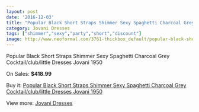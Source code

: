 ```yaml
---
layout: post
date: '2016-12-03'
title: "Popular Black Short Straps Shimmer Sexy Spaghetti Charcoal Grey Cocktail/club/little Dresses Jovani 1950"
category: Jovani Dresses
tags: ["shimmer","sexy","party","short","discount"]
image: http://www.neoformal.com/3761-thickbox_default/popular-black-short-straps-shimmer-sexy-spaghetti-charcoal-grey-cocktail-club-little-dresses-jovani-1950.jpg
---
```

Popular Black Short Straps Shimmer Sexy Spaghetti Charcoal Grey Cocktail/club/little Dresses Jovani 1950

On Sales: **$418.99**
<a href="https://www.neoformal.com/en/jovani-dresses/1399-popular-black-short-straps-shimmer-sexy-spaghetti-charcoal-grey-cocktail-club-little-dresses-jovani-1950.html"><amp-img layout="responsive" width="600" height="600" src="//www.neoformal.com/3761-thickbox_default/popular-black-short-straps-shimmer-sexy-spaghetti-charcoal-grey-cocktail-club-little-dresses-jovani-1950.jpg" alt="Popular Black Short Straps Shimmer Sexy Spaghetti Charcoal Grey Cocktail/club/little Dresses Jovani 1950 0" /></a>
<a href="https://www.neoformal.com/en/jovani-dresses/1399-popular-black-short-straps-shimmer-sexy-spaghetti-charcoal-grey-cocktail-club-little-dresses-jovani-1950.html"><amp-img layout="responsive" width="600" height="600" src="//www.neoformal.com/3762-thickbox_default/popular-black-short-straps-shimmer-sexy-spaghetti-charcoal-grey-cocktail-club-little-dresses-jovani-1950.jpg" alt="Popular Black Short Straps Shimmer Sexy Spaghetti Charcoal Grey Cocktail/club/little Dresses Jovani 1950 1" /></a>

Buy it: [Popular Black Short Straps Shimmer Sexy Spaghetti Charcoal Grey Cocktail/club/little Dresses Jovani 1950](https://www.neoformal.com/en/jovani-dresses/1399-popular-black-short-straps-shimmer-sexy-spaghetti-charcoal-grey-cocktail-club-little-dresses-jovani-1950.html "Popular Black Short Straps Shimmer Sexy Spaghetti Charcoal Grey Cocktail/club/little Dresses Jovani 1950")

View more: [Jovani Dresses](https://www.neoformal.com/en/15-jovani-dresses "Jovani Dresses")